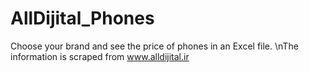 # AllDijital_Phones
Choose your brand and see the price of phones in an Excel file.
\nThe information is scraped from www.alldijital.ir
